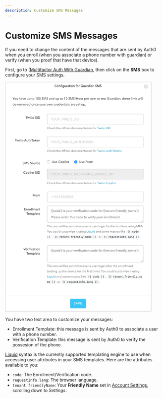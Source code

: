 ```yaml
---
description: Customize SMS Messages
---
```


# Customize SMS Messages

If you need to change the content of the messages that are sent by Auth0 when you enroll (when you associate a phone number with guardian) or verify (when you proof that have that device).

First, go to ([Multifactor Auth With Guardian](${manage_url}/#/guardian), then click on the **SMS** box to configure your SMS settings.

![](/media/articles/mfa/sms-config.png)

You have two text area to customize your messages:
* Enrollment Template: this message is sent by Auth0 to associate a user with a phone number. 
* Verification Template: this message is sent by Auth0 to verify the possesion of the phone. 
 
[Liquid](https://github.com/Shopify/liquid/wiki/Liquid-for-Designers) syntax is the currently supported templating engine to use when accessing user attributes in your SMS templates. Here are the attributes available to you:
* `code`: The Enrollment/Verification code. 
* `requestInfo.lang`: The browser language.
* `tenant.friendlyName`: Your **Friendly Name** set in [Account Settings](${manage_url}/#/account), scrolling down to _Settings_.
